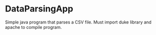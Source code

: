 # DataParsingApp
Simple java program that parses a CSV file. Must import duke library and apache to compile program.
